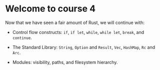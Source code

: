 # Welcome to course 4

Now that we have seen a fair amount of Rust, we will continue with:

<!-- * Structs, enums, methods.

* Pattern matching: destructuring enums, structs, and arrays. -->

* Control flow constructs: `if`, `if let`, `while`, `while let`, `break`, and
  `continue`.

* The Standard Library: `String`, `Option` and `Result`, `Vec`, `HashMap`, `Rc`
  and `Arc`.

* Modules: visibility, paths, and filesystem hierarchy.

